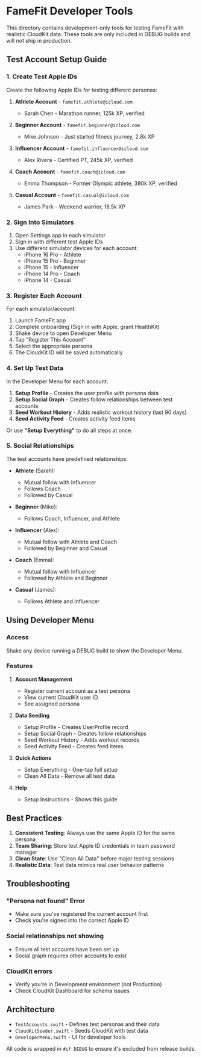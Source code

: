 # FameFit Developer Tools

This directory contains development-only tools for testing FameFit with realistic CloudKit data. These tools are only included in DEBUG builds and will not ship in production.

## Test Account Setup Guide

### 1. Create Test Apple IDs

Create the following Apple IDs for testing different personas:

1. **Athlete Account** - `famefit.athlete@icloud.com`
   - Sarah Chen - Marathon runner, 125k XP, verified
   
2. **Beginner Account** - `famefit.beginner@icloud.com`
   - Mike Johnson - Just started fitness journey, 2.8k XP
   
3. **Influencer Account** - `famefit.influencer@icloud.com`
   - Alex Rivera - Certified PT, 245k XP, verified
   
4. **Coach Account** - `famefit.coach@icloud.com`
   - Emma Thompson - Former Olympic athlete, 380k XP, verified
   
5. **Casual Account** - `famefit.casual@icloud.com`
   - James Park - Weekend warrior, 18.5k XP

### 2. Sign Into Simulators

1. Open Settings app in each simulator
2. Sign in with different test Apple IDs
3. Use different simulator devices for each account:
   - iPhone 16 Pro - Athlete
   - iPhone 15 Pro - Beginner
   - iPhone 15 - Influencer
   - iPhone 14 Pro - Coach
   - iPhone 14 - Casual

### 3. Register Each Account

For each simulator/account:

1. Launch FameFit app
2. Complete onboarding (Sign in with Apple, grant HealthKit)
3. Shake device to open Developer Menu
4. Tap "Register This Account"
5. Select the appropriate persona
6. The CloudKit ID will be saved automatically

### 4. Set Up Test Data

In the Developer Menu for each account:

1. **Setup Profile** - Creates the user profile with persona data
2. **Setup Social Graph** - Creates follow relationships between test accounts
3. **Seed Workout History** - Adds realistic workout history (last 90 days)
4. **Seed Activity Feed** - Creates activity feed items

Or use **"Setup Everything"** to do all steps at once.

### 5. Social Relationships

The test accounts have predefined relationships:

- **Athlete** (Sarah):
  - Mutual follow with Influencer
  - Follows Coach
  - Followed by Casual

- **Beginner** (Mike):
  - Follows Coach, Influencer, and Athlete

- **Influencer** (Alex):
  - Mutual follow with Athlete and Coach
  - Followed by Beginner and Casual

- **Coach** (Emma):
  - Mutual follow with Influencer
  - Followed by Athlete and Beginner

- **Casual** (James):
  - Follows Athlete and Influencer

## Using Developer Menu

### Access
Shake any device running a DEBUG build to show the Developer Menu.

### Features

1. **Account Management**
   - Register current account as a test persona
   - View current CloudKit user ID
   - See assigned persona

2. **Data Seeding**
   - Setup Profile - Creates UserProfile record
   - Setup Social Graph - Creates follow relationships
   - Seed Workout History - Adds workout records
   - Seed Activity Feed - Creates feed items

3. **Quick Actions**
   - Setup Everything - One-tap full setup
   - Clean All Data - Remove all test data

4. **Help**
   - Setup Instructions - Shows this guide

## Best Practices

1. **Consistent Testing**: Always use the same Apple ID for the same persona
2. **Team Sharing**: Store test Apple ID credentials in team password manager
3. **Clean State**: Use "Clean All Data" before major testing sessions
4. **Realistic Data**: Test data mimics real user behavior patterns

## Troubleshooting

### "Persona not found" Error
- Make sure you've registered the current account first
- Check you're signed into the correct Apple ID

### Social relationships not showing
- Ensure all test accounts have been set up
- Social graph requires other accounts to exist

### CloudKit errors
- Verify you're in Development environment (not Production)
- Check CloudKit Dashboard for schema issues

## Architecture

- `TestAccounts.swift` - Defines test personas and their data
- `CloudKitSeeder.swift` - Seeds CloudKit with test data
- `DeveloperMenu.swift` - UI for developer tools

All code is wrapped in `#if DEBUG` to ensure it's excluded from release builds.